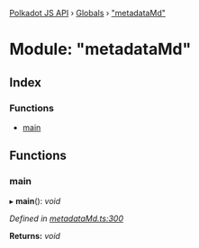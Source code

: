 [Polkadot JS API](../README.md) › [Globals](../globals.md) › ["metadataMd"](_metadatamd_.md)

# Module: "metadataMd"

## Index

### Functions

* [main](_metadatamd_.md#main)

## Functions

###  main

▸ **main**(): *void*

*Defined in [metadataMd.ts:300](https://github.com/polkadot-js/api/blob/d80d6f2a06/packages/typegen/src/metadataMd.ts#L300)*

**Returns:** *void*
